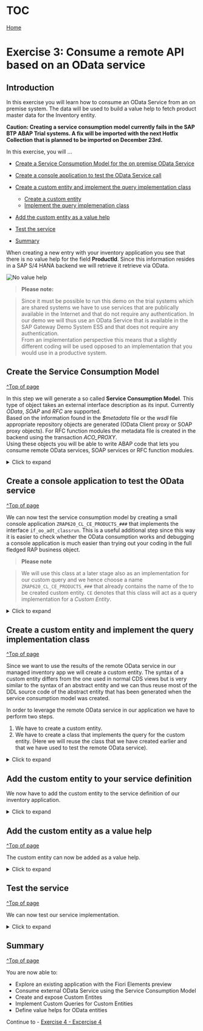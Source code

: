 # TOC
[Home](../../readme.md#exercises)
# Exercise 3: Consume a remote API based on an OData service

## Introduction

In this exercise you will learn how to consume an OData Service from an on premise system.
The data will be used to build a value help to fetch product master data for the Inventory entity.


**Caution:
Creating a service consumption model currently fails in the SAP BTP ABAP Trial systems. A fix will be imported with the next Hotfix Collection that is planned to be imported on December 23rd.**


In this exercise, you will ...

- [Create a Service Consumption Model for the on premise OData Service](#create-the-service-consumption-model)

- [Create a console application to test the OData Service call](#create-a-console-application-to-test-the-odata-service)

- [Create a custom entity and implement the query implementation class](#create-a-custom-entity-and-implement-the-query-implementation-class)
  - [Create a custom entity](#create-a-custom-entity)
  - [Implement the query implemenation class](#implement-the-query-implemenation-class-zrap620ceproducts)   

- [Add the custom entity as a value help](#add-the-custom-entity-as-a-value-help)
- [Test the service](#test-the-service)
- [Summary](#summary) 



When creating a new entry with your inventory application you see that there is no value help for the field **ProductId**. 
Since this information resides in a SAP S/4 HANA backend we will retrieve it retrieve via OData.

 ![No value help](images/Introduction_0000.png)




> **Please note:**

> Since it must be possible to run this demo on the trial systems which are shared systems we  have to use services that are publically available in the Internet and that do not require any authentication. 
In our demo we will thus use an OData Service that is available in the SAP Gateway Demo System ES5 and that does not require any authentication.  
> From an implementation perspective this means that a slightly different coding will be used opposed to an implementation that you would use in a productive system.


## Create the Service Consumption Model
[^Top of page](#)  

In this step we will generate a so called **Service Consumption Model**. This type of object takes an external interface description as its input. Currently *OData*, *SOAP* and *RFC* are supported.   
Based on the information found in the *$metadata* file or the *wsdl* file appropriate repository objects are generated (OData Client proxy or SOAP proxy objects). For RFC function modules the metadata file is created in the backend using the transaction *ACO_PROXY*.  
Using these objects you will be able to write ABAP code that lets you consume remote OData services, SOAP services or RFC function modules.

<details>
<summary>Click to expand</summary>

We start by creating a service consumption model for an OData service that provides demo product data. This service resides on the public SAP Gateway System ES5 and does not require any authentication

1. The *$metadata* file of the OData service that we want to consume must be uploaded in file format. You have hence to download it first.
 
 - Click on the following URL https://sapes5.sapdevcenter.com/sap/opu/odata/sap/ZPDCDS_SRV/$metadata

   When you are asked to select a certificate or to authenticate, simply press the **Cancel** button, since this URL does not require any authentication.

   ![No authentication required](images/Service_Consumption_Model_0000.png)  
   
 - Download the $metadata file to your computer, you will need it later in this exercise.  

   ![Download $metadata 1](images/Service_Consumption_Model_0010.png)  
   ![Download $metadata 2](images/Service_Consumption_Model_0020.png)  

2. Switch to ADT and right click on your package **ZRAP620_###**. Select **New > Other ABAP Repository Object**.  

    ![New ABAP Repository Object 1](images/Service_Consumption_Model_0030.png)  

2. In the New ABAP Repository Object dialogue do the following

   -  Start to type **`Service`**
   -  In the list of objects select **Service Consumption Model**
   -  Click **Next**
 
      ![New ABAP Repository Object 2](images/Service_Consumption_Model_0040.png)

4. The **New Service Consumption Model** dialogue opens. Here enter the following data:

   - Name: **`ZRAP620_SC_PRODUCTS_###`**
   - Description: **`Products from ES5`**
   - Remote Consumption Model: **`OData`** (to be selected from the drop down box)
   
   Then click **Next**. 
   
   > **Caution**
   
   > Be sure that you have selected **`OData`** as the **Remote Consumption Mode** from the drop down box. We will create a service consumption model for a SOAP web service in the following exercise.
   
    ![New Service Consumption Model](images/Service_Consumption_Model_0050.png)

5. The $metadata file of the OData service that we want to consume must be uploaded in file format. If you have not yet downloaded the $metadata file you have to do this now.

   - Click **Browse** to select the $metadata file that you have downloaded earlier in this exercise
   - Class Name: **`ZRAP620_SC_PRODUCTS_###`**    
   
> **Please note**
> The wizard suggest the name of the service consumption model also as the name of the class that is going to be generated. Leave the defaulted value.

 ![OData consumption proxy](images/Service_Consumption_Model_0060.png)

6. Check the **Components of the OData Service** and click **Next**.

   You will notice that the sample service provides just one entity set `SEPMRA_I_Product_E` and one entity type `SEPMRA_I_Product_EType`. 

   ![Define Entity Set](images/Service_Consumption_Model_0065.png)

   Press **Next**.

7. The wizard will now let you choose for which entity sets support for etags should be added.

   ![Define Entity Set](images/Service_Consumption_Model_0070.png)

   Press **Next**.

8. Selection of transport request
   - Select or create a transport request
   - Press **Finish**

   ![ABAP Artifact Genertion List](images/Service_Consumption_Model_0080.png)

 9. When you check the content of your package you will notice that it contains two objects. 

    -  The service consumption model
    -  The service consumption model class

    ![ABAP Artifacts](images/Service_Consumption_Model_0100.png)

10. Select the Service Consumption Model and press the **Activate** button press or **Ctrl+F3**

11. Let us briefly investigate the service consumption model.  

   For each operation (**Read List**, **Read**, **Create**, **Update** and **Delete**) some sample code has been created that you can use when you want to call the OData Service with one of these operations. Since we want to retrieve a list of Product-IDs, we will select the operation **Read List** and click on the button **Copy to Clipboard**. We will use this code in the following step where we create a console application to test the call to the remote OData service. 
  
 ![Code sample](images/Service_Consumption_Model_0090.png)

</details>

## Create a console application to test the OData service
[^Top of page](#)

We can now test the service consumption model by creating a small console application ````ZRAP620_CL_CE_PRODUCTS_###```` that implements the interface ````if_oo_adt_classrun````. 
This is a useful additional step since this way it is easier to check whether the OData consumption works and debugging a console application is much easier than trying out your coding in the full fledged RAP business object.

> **Please note**

> We will use this class at a later stage also as an implementation for our custom query and we hence choose a name ````ZRAP620_CL_CE_PRODUCTS_###```` that already contains the name of the to be created custom entity. ````CE```` denotes that this class will act as a query implementation for a *Custom Entity*.

<details>
<summary>Click to expand</summary>

1. Right click on the folder **Source Code Library** and select **New > ABAP Class**.
   
   ![New ABAP class](images/console_app_0000.png)

2. The **New ABAP class** dialogue opens. Here you have to enter the following:

   - Name: ````ZRAP620_CL_CE_PRODUCTS_###````
   - Description: ````Query implementation custom entity```` 
   - Click **Add**
   
   The **Add ABAP Interface** dialogue opens.
   
   - Start to type ````if_oo````
   - Select ````IF_OO_ADT_CLASSRUN```` from the list of matching items
   - Press **OK** or double-click on ````IF_OO_ADT_CLASSRUN````  
   
3. Check the input and press **Next**  

   ![New ABAP class](images/console_app_0020.png)

4. Selection of transport request

   - Select or create a transport request
   - Click **Finish**
  
5. Check the source code template

  You will notice that the wizard has automatically added an implementation for the method ````IF_OO_ADT_CLASSRUN~MAIN````. 

![Selection of transport request](images/console_app_0040.png)

## CLASS ZRAP620_CL_CE_PRODUCTS_### - Implementation
[^Top of page](#)  

1. Let's start with the implementation of our test class. 

   In the public section we add two ````TYPES```` definitions. ````t_product_range```` is used to provide filter conditions for ProductIDs in form of ````SELECT-OPTIONS```` to the method ````get_products( )````.    
   The second type ````t_business_data```` is used to retrieve the business data returned by our remote OData service.  
   For both type defintions we reuse the public types definitions of our newly generated Service Consumption Model class **`zrap620_sc_products_###`**.  
   The  ````get_products( )```` method takes filter conditions in form of ````SELECT-OPTIONS```` via the importing parameter ````it_filter_cond````. In addition it is possible to provide values for ````top```` and ````skip```` to leverage client side paging.  

   So the ````DEFINITION```` section of your class should now look like follows:

<pre>
CLASS zcl_ce_rap_products_#### DEFINITION
  PUBLIC
  FINAL
  CREATE PUBLIC .

  PUBLIC SECTION.

    INTERFACES if_oo_adt_classrun .

    TYPES t_product_range TYPE RANGE OF zrap620_sc_products_###=>tys_sepmra_i_product_etype.
    TYPES t_business_data TYPE zrap620_sc_products_###=>tyt_sepmra_i_product_etype.

    METHODS get_products
      IMPORTING
        it_filter_cond   TYPE if_rap_query_filter=>tt_name_range_pairs   OPTIONAL
        top              TYPE i OPTIONAL
        skip             TYPE i OPTIONAL
      EXPORTING
        et_business_data TYPE  t_business_data
      RAISING
        /iwbep/cx_cp_remote
        /iwbep/cx_gateway
        cx_web_http_client_error
        cx_http_dest_provider_error
      .

  PROTECTED SECTION.
  PRIVATE SECTION.
ENDCLASS.
</pre>

   You will get a warning that the method **get_products( )** has not been implemented yet. Press **Ctrl+1** to start the quick fix to add an implementation for **get_products( )**.

   ![Add implementation](images/console_app_0050.png)

6. Now we will add code in the **IMPLEMENTATION** section of the method **get_products( )**. 

   The public method **get_products( )** is used to retrieve the data from the remote OData service. Since it is not possible to leverage the destination service in the trial systems, we will use the method **cl_http_destination_provider=>create_by_url** which allows us to create a http destination object based on the target URL. As the target URL we choose the root URL https://sapes5.sapdevcenter.com of the ES5 system since the relative URL that points to the OData service will be added when creating the OData client proxy.

   **Caution:**  
   Do not forget to replace the placeholder **'###'** with your unique number.  

   > Please note

   > In a normal SAP BTP, ABAP Environment system one would leverage the destination service of the underlying Cloud Foundry Environment and one would use the statement **cl_http_destination_provider=>create_by_cloud_destination** to generate a http destination in the ABAP Environment system based on these settings.

 ![Add implementation2](images/console_app_0060.png)

<pre>
  METHOD get_products.

    DATA: filter_factory   TYPE REF TO /iwbep/if_cp_filter_factory,
          filter_node      TYPE REF TO /iwbep/if_cp_filter_node,
          root_filter_node TYPE REF TO /iwbep/if_cp_filter_node.

    DATA: http_client        TYPE REF TO if_web_http_client,
          odata_client_proxy TYPE REF TO /iwbep/if_cp_client_proxy,
          read_list_request  TYPE REF TO /iwbep/if_cp_request_read_list,
          read_list_response TYPE REF TO /iwbep/if_cp_response_read_lst.

    DATA(http_destination) = cl_http_destination_provider=>create_by_url( i_url = 'https://sapes5.sapdevcenter.com' ).
    http_client = cl_web_http_client_manager=>create_by_http_destination( i_destination = http_destination ).

     odata_client_proxy = /iwbep/cl_cp_factory_remote=>create_v2_remote_proxy(
       EXPORTING
          is_proxy_model_key       = VALUE #( repository_id       = 'DEFAULT'
                                              proxy_model_id      = 'ZRAP620_SC_PRODUCTS_###'
                                              proxy_model_version = '0001' )
         io_http_client             = http_client
         iv_relative_service_root   = '/sap/opu/odata/sap/ZPDCDS_SRV/' ).

    " Navigate to the resource and create a request for the read operation
    read_list_request = odata_client_proxy->create_resource_for_entity_set( 'SEPMRA_I_PRODUCT_E' )->create_request_for_read( ).

    " Create the filter tree
    filter_factory = read_list_request->create_filter_factory( ).
    LOOP AT  it_filter_cond  INTO DATA(filter_condition).
      filter_node  = filter_factory->create_by_range( iv_property_path     = filter_condition-name
                                                              it_range     = filter_condition-range ).
      IF root_filter_node IS INITIAL.
        root_filter_node = filter_node.
      ELSE.
        root_filter_node = root_filter_node->and( filter_node ).
      ENDIF.
    ENDLOOP.

    IF root_filter_node IS NOT INITIAL.
      read_list_request->set_filter( root_filter_node ).
    ENDIF.

    IF top > 0 .
      read_list_request->set_top( top ).
    ENDIF.

    read_list_request->set_skip( skip ).

    " Execute the request and retrieve the business data
    read_list_response = read_list_request->execute( ).
    read_list_response->get_business_data( IMPORTING et_business_data = et_business_data ).
  ENDMETHOD.
</pre>

8. Finally we add the following code into the **IMPLEMENTATION** section of your **main** method

  The main method creates a simple filter for products with a name greater or equal **HT-1200**. At the same time we use client side paging to skip the first result and limit the response to 3 products.

<pre>
  METHOD if_oo_adt_classrun~main.

    DATA business_data TYPE TABLE OF zrap620_###sepmra_i_product_e.
    DATA filter_conditions  TYPE if_rap_query_filter=>tt_name_range_pairs .
    DATA ranges_table TYPE if_rap_query_filter=>tt_range_option .
    ranges_table = VALUE #( (  sign = 'I' option = 'GE' low = 'HT-1200' ) ).
    filter_conditions = VALUE #( ( name = 'PRODUCT'  range = ranges_table ) ).

    TRY.
        get_products(
          EXPORTING
            it_filter_cond    = filter_conditions
            top               =  3
            skip              =  1
          IMPORTING
            et_business_data  = business_data
          ) .
        out->write( business_data ).
      CATCH cx_root INTO DATA(exception).
        out->write( cl_message_helper=>get_latest_t100_exception( exception )->if_message~get_longtext( ) ).
    ENDTRY.

  ENDMETHOD.
</pre>


9. The code should now look as follows

   [Source code zcl_ce_rap_products_####](sources/ex2_CLAS_zcl_ce_rap_products_%23%23%23%23_step_1.txt)

10. You can now run the console application by pressing **F9**.


    ![Selection of transport request](images/console_app_0070.png)

</details>

## Create a custom entity and implement the query implementation class
[^Top of page](#)

Since we want to use the results of the remote OData service in our managed inventory app we will create a custom entity. 
The syntax of a custom entity differs from the one used in normal CDS views but is very similar to the syntax of an abstract entity and we can thus reuse most of the DDL source code of the abstract entity that has been generated when the service consumption model was created.

In order to leverage the remote OData service in our application we have to perform two steps.

1.	We have to create a custom entity. 
2.	We have to create a class that implements the query for the custom entity. (Here we will reuse the class that we have created earlier and that we have used to test the remote OData service).

<details>
<summary>Click to expand</summary>

### Create a custom entity
[^Top of page](#)

In contrast to "normal" CDS views that read data from the database from tables or other CDS views _custom entities_ act as a wrapper for a code based implementation that provides the data instead of a database table or a CDS view. 

The custom entity has to be created manually and it uses a similar syntax as the abstract entity that has been created when we have created our service consumption model.

In order to be able to retrieve the data from the remote OData service we have to built a class that implements the interface **if_rap_query_provider**. We will reuse the class that we have created earlier and add this interface to it.

The interface **if_rap_query_provider interface** only offers one method which is called **select**. Within this select method we will call the public **get_products( )** method. The select method also expects that the incoming requests provide certain OData specific query parameters. These we will set in our coding as well.

<details>
<summary>Click to expand</summary>

Let’s start with creating a new data definition ````ZRAP620_CE_PRODUCTS_###```` using the template for a custom entity.

1. Right-click on the folder **Data Definition** and select **New Data Definition.**   

   ![New data definition 1](images/custom_entity_0000.png)

2. The **New Data Defintion** dialogue opens. Here you have to enter the following values:  
   - Name: **`ZRAP620_CE_PRODUCTS_###`** 
   - Description: **`Custom entity for products from ES5`**
   
   Press **Next**
   
   ![New data definition 2](images/custom_entity_0010.png)
   
3. Selection of a transport request
   - Select or create a transport request.
   - **!!! ONLY !!!** Press *Next*. Do **NOT** press *Finish*.

   > Caution

   > If you were to press **Finish** instead of **Next**, the wizard would use the template that was used the last time when this wizard was used by the developer.  

   > In order to be sure that the correct template is selected, we **MUST** press **Next** and not **Finish** which would skip the step of template selection.

   ![New data definition 2](images/custom_entity_0020.png)

4. Select Template

   - Use the scroll bar to navigate down the list
   - Select the template **Define custom entity with parameters**
   - Press **Finish**

> **Please note**

> There is only a template for a custom entity with parameters. But this doesn’t matter. We use this template and remove the statement `with parameters parameter_name : parameter_type`.

 ![New data definition 2](images/custom_entity_0030.png)

 ![New data definition 2](images/custom_entity_0040.png)

5. Edit the source code of the custom entity

   - From the remote OData service that is used by the service consumption model we only use the following three fields for your value help: `Product`, `ProductCategory` and `Supplier`.
   - We add the annotation `@ObjectModel.query.implementedBy: 'ABAP:ZRAP620_CL_CE_PRODUCTS_###'` right before the `define custom entity` statement.

The DDL source code should now look like follows:

<pre>
@EndUserText.label: 'Custom entity for products from ES5'
@ObjectModel.query.implementedBy: 'ABAP:ZRAP620_CL_CE_PRODUCTS_###'
define custom entity ZRAP620_CE_PRODUCTS_###
{
  key Product                 : abap.char( 10 );
      ProductCategory         : abap.char( 40 );
      Supplier                : abap.char( 10 );  
}

</pre>

   [Source code ZRAP620_CE_PRODUCTS_###](sources/ex2_DDLS_ZCE_RAP_PRODUCTS_%23%23%23%23.txt)

7. Activate your changes ![Activate](images/activate.png)

> You might get the warning that the class ` ZRAP620_CE_PRODUCTS_###` is not found. This is because our class does not yet implement the interface `IF_RAP_QUERY_PROVIDER`.  

### Hints for creating the custom entity based on the type **`tys_sepmra_i_product_etype`**
[^Top of page](#)

In the above code sample we just added three fields to our custom entity.

When checking the source code of the *Service Consumption Provider Model* class we find in the public section the type defintion **`tys_sepmra_i_product_etype`** which contains the ABAP internal representation of the data.

<pre>
  CLASS zrap620_sc_products_af3 DEFINITION
  PUBLIC
  INHERITING FROM /iwbep/cl_v4_abs_pm_model_prov
  CREATE PUBLIC.

  PUBLIC SECTION.

    TYPES:
      "! <p class="shorttext synchronized" lang="en">SEPMRA_I_Product_EType</p>
      BEGIN OF tys_sepmra_i_product_etype,
        "! <em>Key property</em> Product
        product                 TYPE c LENGTH 10,
        "! ProductType
        product_type            TYPE c LENGTH 2,
        "! ProductCategory
        product_category        TYPE c LENGTH 40,
        "! CreatedByUser
        created_by_user         TYPE c LENGTH 10,
        "! CreationDateTime
        creation_date_time      TYPE timestampl,
        "! LastChangedByUser
        last_changed_by_user    TYPE c LENGTH 10,
        "! LastChangedDateTime
        last_changed_date_time  TYPE timestampl,
        "! Price
        price                   TYPE p LENGTH 9 DECIMALS 3,
        "! Currency
        currency                TYPE c LENGTH 5,
        "! Height
        height                  TYPE p LENGTH 7 DECIMALS 3,
        "! Width
        width                   TYPE p LENGTH 7 DECIMALS 3,
        "! Depth
        depth                   TYPE p LENGTH 7 DECIMALS 3,
        "! DimensionUnit
        dimension_unit          TYPE c LENGTH 3,
        "! ProductPictureURL
        product_picture_url     TYPE c LENGTH 255,
        "! ProductValueAddedTax
        product_value_added_tax TYPE int1,
        "! Supplier
        supplier                TYPE c LENGTH 10,
        "! ProductBaseUnit
        product_base_unit       TYPE c LENGTH 3,
        "! Weight
        weight                  TYPE p LENGTH 7 DECIMALS 3,
        "! WeightUnit
        weight_unit             TYPE c LENGTH 3,
        "! OriginalLanguage
        original_language       TYPE c LENGTH 2,
      END OF tys_sepmra_i_product_etype,
 
      "! <p class="shorttext synchronized" lang="en">List of SEPMRA_I_Product_EType</p>
      tyt_sepmra_i_product_etype TYPE STANDARD TABLE OF tys_sepmra_i_product_etype WITH DEFAULT KEY.

</pre>

  >
  > In addition we need the mapping information which can be found in the method **`def_sepmra_i_product_etype`**. 
  > e.g. the mapping of `PRODUCT_TYPE` to the Edm Name `ProductType`.
  >

<pre>

    lo_primitive_property = lo_entity_type->get_primitive_property( 'PRODUCT' ).
    lo_primitive_property->set_edm_name( 'Product' ) ##NO_TEXT.
    lo_primitive_property->set_edm_type( 'String' ) ##NO_TEXT.
    lo_primitive_property->set_max_length( 10 ).
    lo_primitive_property->set_scale_floating( ).
    lo_primitive_property->set_is_key( ).

    lo_primitive_property = lo_entity_type->get_primitive_property( 'PRODUCT_TYPE' ).
    lo_primitive_property->set_edm_name( 'ProductType' ) ##NO_TEXT.
    lo_primitive_property->set_edm_type( 'String' ) ##NO_TEXT.
    lo_primitive_property->set_max_length( 2 ).
    lo_primitive_property->set_scale_floating( ).
    lo_primitive_property->set_is_nullable( ).
  
</pre>

</details>

### Implement the query implemenation class ZRAP620_CE_PRODUCTS_###
[^Top of page](#)

After having created the custom entity `ZRAP620_CE_PRODUCTS_###` we now have to enhance the query implementation class `ZRAP620_CL_CE_PRODUCTS_###` that we have created earlier in this exercise.

<details>
<summary>Click to expand</summary>

1. Add interface **`IF_RAP_QUERY_PROVIDER`** to the query implementation class **`ZRAP620_CL_CE_PRODUCTS_###`**
 
   - You can use the quick fix `Ctrl+1` to add the implementation for the method `if_rap_query_provider~select`
  
<pre>
  INTERFACES if_rap_query_provider.
</pre>
  
  ![Add interface IF_RAP_QUERY_PROVIDER](images/query_implementation_0010.png)
  
   
  
2. Implement the method  `if_rap_query_provider~select`  
  
Within the `select()` method we can retrieve the details of the incoming OData call using the object `io_request`. Using the method `get_paging()` we can find out whether client side paging was requested with the incoming OData call. Using the method `get_filter()` we can retrieve the filter that was used by the incoming OData request as ranges. This comes in handy so we can provide this data when calling the method `get_products()`.

**Please note:**
It is mandatory that the response not only contains the retrieved data via the method `set_data()` but also the number of entities being returned via the method `set_total_number_of_records()`.

[Source code zcl_ce_rap_products_####](sources/ex2_CLAS_zcl_ce_rap_products_%23%23%23%23_step_2.txt)

 <pre>

   METHOD if_rap_query_provider~select.
    DATA business_data TYPE t_business_data.
    DATA business_data_external TYPE t_business_data_external.
    DATA(top)     = io_request->get_paging( )->get_page_size( ).
    DATA(skip)    = io_request->get_paging( )->get_offset( ).
    DATA(requested_fields)  = io_request->get_requested_elements( ).
    DATA(sort_order)    = io_request->get_sort_elements( ).

    TRY.
        DATA(filter_condition) = io_request->get_filter( )->get_as_ranges( ).

        get_products(
                 EXPORTING
                   it_filter_cond    = filter_condition
                   top               = CONV i( top )
                   skip              = CONV i( skip )
                 IMPORTING
                   et_business_data  = business_data
                 ) .

        business_data_external = CORRESPONDING #( business_data
                                          MAPPING Product = product
                                                  ProductCategory = product_category
                                                  Supplier = supplier
                                                   ).

        io_response->set_total_number_of_records( lines( business_data_external ) ).
        io_response->set_data( business_data_external ).

      CATCH cx_root INTO DATA(exception).
        DATA(exception_message) = cl_message_helper=>get_latest_t100_exception( exception )->if_message~get_longtext( ).
    ENDTRY.
  ENDMETHOD.

 
 </pre>

3. Activate your changes 

4. Your ABAP source code should now look like follows

[Source code ZCL_CE_RAP_PRODUCTS_####](sources/ex2_CLAS_zcl_ce_rap_products_%23%23%23%23_final.txt)

</details>

</details>

## Add the custom entity to your service definition

We now have to add the custom entity to the service definition of our inventory application.   

<details>
<summary>Click to expand</summary>

1. Open the Service Definition `ZRAP620_UI_INVENTORY_###` 

   - add the statement  
     <pre>expose ZRAP620_CE_PRODUCTS_### as Products;</pre>  
     so that the custom entity is added to the OData service.  
   - Activate your changes ![Activate](images/activate.png)
 
  ![Add custom entity to service definition](images/service_definition_0000.png)  

</details>

## Add the custom entity as a value help
[^Top of page](#)

The custom entity can now be added as a value help.  

<details>
<summary>Click to expand</summary>

1. Open the projection view for your inventory data `ZRAP620_C_INVENTORYTP_###` 

  -  Add the annotation `@Consumption.valueHelpDefinition` to the field `ProductID`
  
  <pre>
  @Consumption.valueHelpDefinition: [{ entity : {name: 'ZRAP620_CE_PRODUCTS_###', element: 'Product'  } , useForValidation: true }]  
  </pre>

This will add the custom entity `ZRAP620_CE_PRODUCTS_###` as a value help for the field `ProductId`.

![Add custom entity as a value help](images/projection_view_0000.png)  

</details>

## Test the service 
[^Top of page](#)

We can now test our service implementation.

<details>
<summary>Click to expand</summary>

1. Open the service binding `ZRAP620_UI_INVENTOR_O4_###` 

   - You will notice that now two entities are visible. `Products` and `Inventory`
   - Double-click on the entity `Inventory` or select it and use the **Preview** button.
   
     ![Service binding with custom entity](images/preview_service_0000.png)

 
 
2. Use the new value help

   - Create a new inventory
   - Click on the value help icon
   - Select a product
    
    ![Field ProductID with value help](images/preview_service_0005.png)

    ![Field ProductID with value help](images/preview_service_0010.png)
   
   


3. Create the new inventory 
 
  ![Product selected in object page](images/preview_service_0015.png)

4. Check the result

  ![Product selected in object page](images/preview_service_0020.png)

## Test input Validation on the front end
[^Top of page](#)

1. Edit the newly created inventory entry

2. Change the product name to a product name that does not exist, e.g. by adding an arbritray character `a`.

   You will see that the SAP Fiori Elements UI performs a check whether the entered product name `HT-1001a`does exist.

   This is because we have add earlier the annotation `@Consumption.valueHelpDefinition` to the field `ProductID` with the addtional parameter `useForValidation`.

<pre>
@Consumption.valueHelpDefinition: [{ entity : {name: 'ZRAP620_CE_PRODUCTS_AF3', element: 'Product'  } , useForValidation: true }]        
</pre>

   ![Input validation 1](images/preview_service_0030.png)

   ![Input validation 2](images/preview_service_0040.png)

  
</details>

## Summary
[^Top of page](#)

You are now able to:

-	Explore an existing application with the Fiori Elements preview  
- Consume external OData Service using the Service Consumption Model  
-	Create and expose Custom Entites  
-	Implement Custom Queries for Custom Entities  
-	Define value helps for OData entities   


Continue to - [Exercise 4 - Excercise 4 ](../ex4/README.md/#exercise-4---consume-a-soap-web-service)
